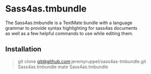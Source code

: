 # Sass4as.tmbundle

The Sass4as.tmbundle is a TextMate bundle with a language  
grammar to provide syntax highlighting for sass4as documents  
as well as a few helpful commands to use while editing them.

## Installation

> git clone git@github.com:jeremyruppel/sass4as-tmbundle.git Sass4as.tmbundle
> mate Sass4as.tmbundle